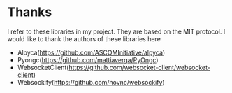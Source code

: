 # Thanks

I refer to these libraries in my project. They are based on the MIT protocol. I would like to thank the authors of these libraries here

+ Alpyca(https://github.com/ASCOMInitiative/alpyca)
+ Pyongc(https://github.com/mattiaverga/PyOngc)
+ WebsocketClient(https://github.com/websocket-client/websocket-client)
+ Websockify(https://github.com/novnc/websockify)